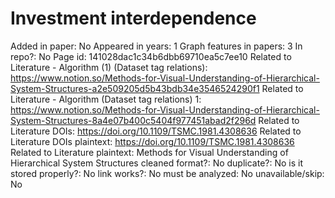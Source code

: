 # Investment interdependence

Added in paper: No
Appeared in years: 1
Graph features in papers: 3
In repo?: No
Page id: 141028dac1c34b6dbb69710ea5c7ee10
Related to Literature - Algorithm (1) (Dataset tag relations): https://www.notion.so/Methods-for-Visual-Understanding-of-Hierarchical-System-Structures-a2e509205d5b43bdb34e3546524290f1
Related to Literature - Algorithm (Dataset tag relations) 1: https://www.notion.so/Methods-for-Visual-Understanding-of-Hierarchical-System-Structures-8a4e07b400c5404f977451abad2f296d
Related to Literature DOIs: https://doi.org/10.1109/TSMC.1981.4308636
Related to Literature DOIs plaintext: https://doi.org/10.1109/TSMC.1981.4308636
Related to Literature plaintext: Methods for Visual Understanding of Hierarchical System Structures
cleaned format?: No
duplicate?: No
is it stored properly?: No
link works?: No
must be analyzed: No
unavailable/skip: No